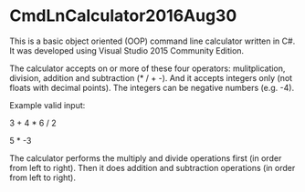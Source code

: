 # CmdLnCalculator2016Aug30

This is a basic object oriented (OOP) command line calculator written in C#.  It was developed using Visual Studio 2015 Community Edition.

The calculator accepts on or more of these four operators: mulitplication, division, addition and subtraction (* / + -).  And it accepts integers only (not floats with decimal points).  The integers can be negative numbers (e.g. -4).

Example valid input:

3 + 4 * 6 / 2

5 * -3

The calculator performs the multiply and divide operations first (in order from left to right).  Then it does addition and subtraction operations (in order from left to right).

